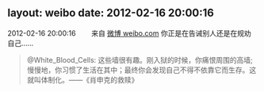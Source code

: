 layout: weibo
date: 2012-02-16 20:00:16
---
2012-02-16 20:00:16  &nbsp;&nbsp;&nbsp;&nbsp;&nbsp;&nbsp; 来自 <a href="http://weibo.com/" rel="nofollow">微博 weibo.com</a>
你正是在告诫别人还是在规劝自己……
>  @White_Blood_Cells: 这些墙很有趣。刚入狱的时候，你痛恨周围的高墙;慢慢地，你习惯了生活在其中；最终你会发现自己不得不依靠它而生存。这就叫体制化。——《肖申克的救赎》 ​​​
